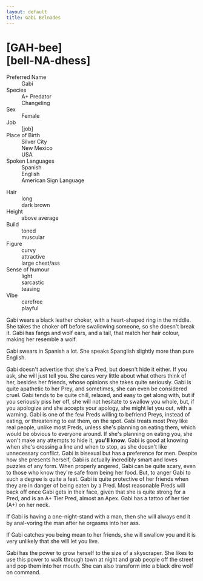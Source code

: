 ```yaml
---
layout: default
title: Gabi Belnades
---
```

# [GAH-bee]<br>[bell-NA-dhess]
<dl>
<dt>Preferred Name</dt>
<dd>Gabi</dd>
<dt>Species</dt>
<dd>A+ Predator</dd>
<dd>Changeling</dd>
<dt>Sex</dt>
<dd>Female</dd>
<dt>Job</dt>
<dd>[job]</dd>
<dt>Place of Birth</dt>
<dd>Silver City</dd>
<dd>New Mexico</dd>
<dd>USA</dd>
<dt>Spoken Languages</dt>
<dd>Spanish</dd>
<dd>English</dd>
<dd>American Sign Language</dd>
</dl>

<dl>
<dt>Hair</dt>
<dd>long</dd>
<dd>dark brown</dd>
<dt>Height</dt>
<dd>above average</dd>
<dt>Build</dt>
<dd>toned</dd>
<dd>muscular</dd>
<dt>Figure</dt>
<dd>curvy</dd>
<dd>attractive</dd>
<dd>large chest/ass</dd>
<dt>Sense of humour</dt>
<dd>light</dd>
<dd>sarcastic</dd>
<dd>teasing</dd>
<dt>Vibe</dt>
<dd>carefree</dd>
<dd>playful</dd>
</dl>

Gabi wears a black leather choker, with a heart-shaped ring in the middle. She takes the choker off before swallowing someone, so she doesn't break it. Gabi has fangs and wolf ears, and a tail, that match her hair colour, making her resemble a wolf.

Gabi swears in Spanish a lot. She speaks Spanglish slightly more than pure English.

Gabi doesn't advertise that she's a Pred, but doesn't hide it either. If you ask, she will just tell you. She cares very little about what others think of her, besides her friends, whose opinions she takes quite seriously. Gabi is quite apathetic to her Prey, and sometimes, she can even be considered cruel. Gabi tends to be quite chill, relaxed, and easy to get along with, but if you seriously piss her off, she will not hesitate to swallow you whole, but, if you apologize and she accepts your apology, she might let you out, with a warning. Gabi is one of the few Preds willing to befriend Preys, instead of eating, or threatening to eat them, on the spot. Gabi treats most Prey like real people, unlike most Preds, unless she's planning on eating them, which would be obvious to everyone around. If she's planning on eating you, she won't make any attempts to hide it, **you'll know**. Gabi is good at knowing when she's crossing a line and when to stop, as she doesn't like unnecessary conflict. Gabi is bisexual but has a preference for men. Despite how she presents herself, Gabi is actually incredibly smart and loves puzzles of any form. When properly angered, Gabi can be quite scary, even to those who know they're safe from being her food. But, to anger Gabi to such a degree is quite a feat. Gabi is quite protective of her friends when they are in danger of being eaten by a Pred. Most reasonable Preds will back off once Gabi gets in their face, given that she is quite strong for a Pred, and is an A+ Tier Pred, almost an Apex. Gabi has a tattoo of her tier (A+) on her neck.

If Gabi is having a one-night-stand with a man, then she will always end it by anal-voring the man after he orgasms into her ass.

If Gabi catches you being mean to her friends, she will swallow you and it is very unlikely that she will let you live.

Gabi has the power to grow herself to the size of a skyscraper. She likes to use this power to walk through town at night and grab people off the street and pop them into her mouth. She can also transform into a black dire wolf on command.